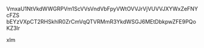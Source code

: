 VmxaU1NtVkdWWGRPVm1ScVVsVndVbFpyVWtOVVJrVjVUVVJXYWxZeFNYcFZS
bEYzVXpCT2RHSkhlR0ZrCmVqQTVRMmR3YkdWSGJ6MEtDbkpwZFE9PQoKZ3lr

xlm
